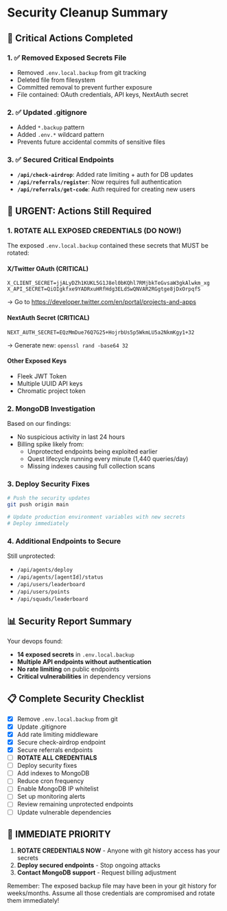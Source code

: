 # Security Cleanup Summary

## 🚨 Critical Actions Completed

### 1. ✅ Removed Exposed Secrets File
- Removed `.env.local.backup` from git tracking
- Deleted file from filesystem
- Committed removal to prevent further exposure
- File contained: OAuth credentials, API keys, NextAuth secret

### 2. ✅ Updated .gitignore
- Added `*.backup` pattern
- Added `.env.*` wildcard pattern
- Prevents future accidental commits of sensitive files

### 3. ✅ Secured Critical Endpoints
- **`/api/check-airdrop`**: Added rate limiting + auth for DB updates
- **`/api/referrals/register`**: Now requires full authentication
- **`/api/referrals/get-code`**: Auth required for creating new users

## 🔴 URGENT: Actions Still Required

### 1. ROTATE ALL EXPOSED CREDENTIALS (DO NOW!)
The exposed `.env.local.backup` contained these secrets that MUST be rotated:

#### X/Twitter OAuth (CRITICAL)
```
X_CLIENT_SECRET=jjALyDZh1KUKL5G1J8el0bKQhl7RMjbkTeGvsaW3gkAlwkm_xg
X_API_SECRET=QiOIgkfxe9YADRxuHRfHdg3ELdSwQNVAR2RGgtge8jDxOrpqfS
```
→ Go to https://developer.twitter.com/en/portal/projects-and-apps

#### NextAuth Secret (CRITICAL)
```
NEXT_AUTH_SECRET=EQzMmDue76Q7G25+HojrbUs5p5WkmLU5a2NkmKgy1+32
```
→ Generate new: `openssl rand -base64 32`

#### Other Exposed Keys
- Fleek JWT Token
- Multiple UUID API keys
- Chromatic project token

### 2. MongoDB Investigation
Based on our findings:
- No suspicious activity in last 24 hours
- Billing spike likely from:
  - Unprotected endpoints being exploited earlier
  - Quest lifecycle running every minute (1,440 queries/day)
  - Missing indexes causing full collection scans

### 3. Deploy Security Fixes
```bash
# Push the security updates
git push origin main

# Update production environment variables with new secrets
# Deploy immediately
```

### 4. Additional Endpoints to Secure
Still unprotected:
- `/api/agents/deploy`
- `/api/agents/[agentId]/status`
- `/api/users/leaderboard`
- `/api/users/points`
- `/api/squads/leaderboard`

## 📊 Security Report Summary

Your devops found:
- **14 exposed secrets** in `.env.local.backup`
- **Multiple API endpoints without authentication**
- **No rate limiting** on public endpoints
- **Critical vulnerabilities** in dependency versions

## 📋 Complete Security Checklist

- [x] Remove `.env.local.backup` from git
- [x] Update .gitignore
- [x] Add rate limiting middleware
- [x] Secure check-airdrop endpoint
- [x] Secure referrals endpoints
- [ ] **ROTATE ALL CREDENTIALS**
- [ ] Deploy security fixes
- [ ] Add indexes to MongoDB
- [ ] Reduce cron frequency
- [ ] Enable MongoDB IP whitelist
- [ ] Set up monitoring alerts
- [ ] Review remaining unprotected endpoints
- [ ] Update vulnerable dependencies

## 🚨 IMMEDIATE PRIORITY

1. **ROTATE CREDENTIALS NOW** - Anyone with git history access has your secrets
2. **Deploy secured endpoints** - Stop ongoing attacks
3. **Contact MongoDB support** - Request billing adjustment

Remember: The exposed backup file may have been in your git history for weeks/months. Assume all those credentials are compromised and rotate them immediately! 